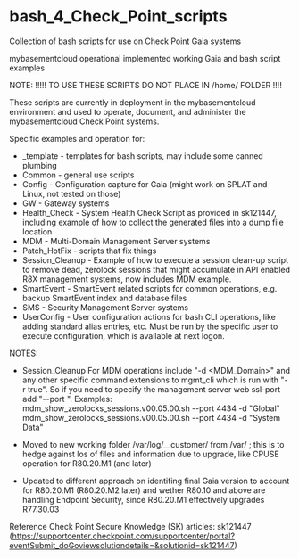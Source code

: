 # bash_4_Check_Point_scripts
Collection of bash scripts for use on Check Point Gaia systems

mybasementcloud operational implemented working Gaia and bash script examples

NOTE:  !!!!! TO USE THESE SCRIPTS DO NOT PLACE IN /home/<user> FOLDER !!!!

These scripts are currently in deployment in the mybasementcloud environment and used to operate, document, and administer the mybasementcloud Check Point systems.

Specific examples and operation for:
- _template - templates for bash scripts, may include some canned plumbing
- Common - general use scripts
- Config - Configuration capture for Gaia (might work on SPLAT and Linux, not tested on those)
- GW - Gateway systems
- Health_Check - System Health Check Script as provided in sk121447, including example of how to collect the generated files into a dump file location
- MDM - Multi-Domain Management Server systems
- Patch_HotFix - scripts that fix things
- Session_Cleanup - Example of how to execute a session clean-up script to remove dead, zerolock sessions that might accumulate in API enabled R8X management systems, now includes MDM example.
- SmartEvent - SmartEvent related scripts for common operations, e.g. backup SmartEvent index and database files
- SMS - Security Management Server systems
- UserConfig - User configuration actions for bash CLI operations, like adding standard alias entries, etc.  Must be run by the specific user to execute configuration, which is available at next logon.

NOTES:
- Session_Cleanup 
  For MDM operations include "-d <MDM_Domain>" and any other specific command extensions to mgmt_cli which is run with "-r true".  So if you need to specify the management server web ssl-port add "--port <port>".
  Examples:  
    mdm_show_zerolocks_sessions.v00.05.00.sh --port 4434 -d "Global"
    mdm_show_zerolocks_sessions.v00.05.00.sh --port 4434 -d "System Data"

- Moved to new working folder /var/log/__customer/ from /var/ ; this is to hedge against los of files and information due to upgrade, like CPUSE operation for R80.20.M1 (and later)
- Updated to different approach on identifing final Gaia version to account for R80.20.M1 (R80.20.M2 later) and wether R80.10 and above are handling Endpoint Security, since R80.20.M1 effectively upgrades R77.30.03


Reference Check Point Secure Knowledge (SK) articles:
sk121447 (https://supportcenter.checkpoint.com/supportcenter/portal?eventSubmit_doGoviewsolutiondetails=&solutionid=sk121447)
